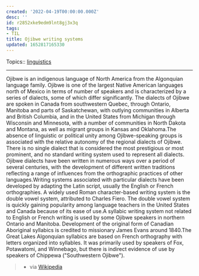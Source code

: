 ```yaml
---
created: '2022-04-19T00:00:00.000Z'
desc: ''
id: r2852xke9edm9lnt8gj3x3q
tags:
- TIL
title: Ojibwe writing systems
updated: 1652817165330
---
```

   
Topics::  [linguistics](../topics/linguistics.md)   
   
   
---   
   
Ojibwe is an indigenous language of North America from the Algonquian language family. Ojibwe is one of the largest Native American languages north of Mexico in terms of number of speakers and is characterized by a series of dialects, some of which differ significantly. The dialects of Ojibwe are spoken in Canada from southwestern Quebec, through Ontario, Manitoba and parts of Saskatchewan, with outlying communities in Alberta and British Columbia, and in the United States from Michigan through Wisconsin and Minnesota, with a number of communities in North Dakota and Montana, as well as migrant groups in Kansas and Oklahoma.The absence of linguistic or political unity among Ojibwe-speaking groups is associated with the relative autonomy of the regional dialects of Ojibwe. There is no single dialect that is considered the most prestigious or most prominent, and no standard writing system used to represent all dialects. Ojibwe dialects have been written in numerous ways over a period of several centuries, with the development of different written traditions reflecting a range of influences from the orthographic practices of other languages.Writing systems associated with particular dialects have been developed by adapting the Latin script, usually the English or French orthographies. A widely used Roman character-based writing system is the double vowel system, attributed to Charles Fiero. The double vowel system is quickly gaining popularity among language teachers in the United States and Canada because of its ease of use.A syllabic writing system not related to English or French writing is used by some Ojibwe speakers in northern Ontario and Manitoba. Development of the original form of Canadian Aboriginal syllabics is credited to missionary James Evans around 1840.The Great Lakes Algonquian syllabics are based on French orthography with letters organized into syllables. It was primarily used by speakers of Fox, Potawatomi, and Winnebago, but there is indirect evidence of use by speakers of Chippewa ("Southwestern Ojibwe").   
   
> - via [Wikipedia](https://en.wikipedia.org/wiki/Ojibwe%20writing%20systems)